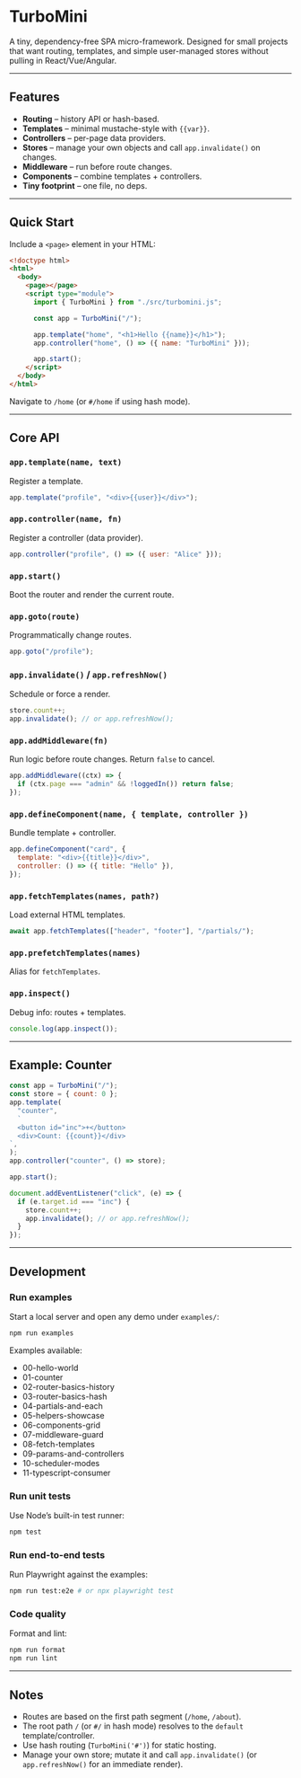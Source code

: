 # TurboMini

A tiny, dependency-free SPA micro-framework.
Designed for small projects that want routing, templates, and simple user-managed stores without pulling in React/Vue/Angular.

---

## Features

- **Routing** – history API or hash-based.
- **Templates** – minimal mustache-style with `{{var}}`.
- **Controllers** – per-page data providers.
- **Stores** – manage your own objects and call `app.invalidate()` on changes.
- **Middleware** – run before route changes.
- **Components** – combine templates + controllers.
- **Tiny footprint** – one file, no deps.

---

## Quick Start

Include a `<page>` element in your HTML:

```html
<!doctype html>
<html>
  <body>
    <page></page>
    <script type="module">
      import { TurboMini } from "./src/turbomini.js";

      const app = TurboMini("/");

      app.template("home", "<h1>Hello {{name}}</h1>");
      app.controller("home", () => ({ name: "TurboMini" }));

      app.start();
    </script>
  </body>
</html>
```

Navigate to `/home` (or `#/home` if using hash mode).

---

## Core API

### `app.template(name, text)`

Register a template.

```js
app.template("profile", "<div>{{user}}</div>");
```

### `app.controller(name, fn)`

Register a controller (data provider).

```js
app.controller("profile", () => ({ user: "Alice" }));
```

### `app.start()`

Boot the router and render the current route.

### `app.goto(route)`

Programmatically change routes.

```js
app.goto("/profile");
```

### `app.invalidate()` / `app.refreshNow()`

Schedule or force a render.

```js
store.count++;
app.invalidate(); // or app.refreshNow();
```

### `app.addMiddleware(fn)`

Run logic before route changes. Return `false` to cancel.

```js
app.addMiddleware((ctx) => {
  if (ctx.page === "admin" && !loggedIn()) return false;
});
```

### `app.defineComponent(name, { template, controller })`

Bundle template + controller.

```js
app.defineComponent("card", {
  template: "<div>{{title}}</div>",
  controller: () => ({ title: "Hello" }),
});
```

### `app.fetchTemplates(names, path?)`

Load external HTML templates.

```js
await app.fetchTemplates(["header", "footer"], "/partials/");
```

### `app.prefetchTemplates(names)`

Alias for `fetchTemplates`.

### `app.inspect()`

Debug info: routes + templates.

```js
console.log(app.inspect());
```

---

## Example: Counter

```js
const app = TurboMini("/");
const store = { count: 0 };
app.template(
  "counter",
  `
  <button id="inc">+</button>
  <div>Count: {{count}}</div>
`,
);
app.controller("counter", () => store);

app.start();

document.addEventListener("click", (e) => {
  if (e.target.id === "inc") {
    store.count++;
    app.invalidate(); // or app.refreshNow();
  }
});
```

---

## Development

### Run examples

Start a local server and open any demo under `examples/`:

```bash
npm run examples
```

Examples available:

- 00-hello-world
- 01-counter
- 02-router-basics-history
- 03-router-basics-hash
- 04-partials-and-each
- 05-helpers-showcase
- 06-components-grid
- 07-middleware-guard
- 08-fetch-templates
- 09-params-and-controllers
- 10-scheduler-modes
- 11-typescript-consumer

### Run unit tests

Use Node’s built-in test runner:

```bash
npm test
```

### Run end-to-end tests

Run Playwright against the examples:

```bash
npm run test:e2e # or npx playwright test
```

### Code quality

Format and lint:

```bash
npm run format
npm run lint
```

---

## Notes

- Routes are based on the first path segment (`/home`, `/about`).
- The root path `/` (or `#/` in hash mode) resolves to the `default` template/controller.
- Use hash routing (`TurboMini('#')`) for static hosting.
- Manage your own store; mutate it and call `app.invalidate()` (or `app.refreshNow()` for an immediate render).
